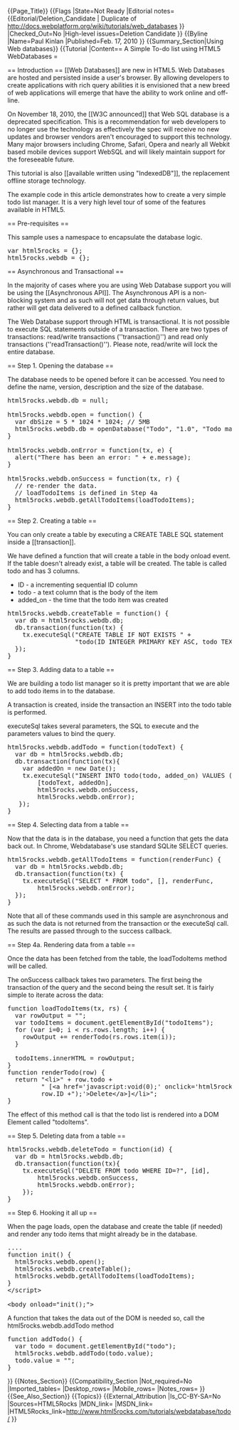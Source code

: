 {{Page_Title}}
{{Flags
|State=Not Ready
|Editorial notes={{Editorial/Deletion_Candidate
| Duplicate of http://docs.webplatform.org/wiki/tutorials/web_databases
}}
|Checked_Out=No
|High-level issues=Deletion Candidate
}}
{{Byline
|Name=Paul Kinlan
|Published=Feb. 17, 2010
}}
{{Summary_Section|Using Web databases}}
{{Tutorial
|Content== A Simple To-do list using HTML5 WebDatabases =
    
== Introduction == 
[[Web Databases]] are new
in HTML5. Web Databases are hosted and persisted inside a user's browser.
By allowing developers to create applications with rich query abilities
it is envisioned that a new breed of web applications will emerge that
have the ability to work online and off-line.
 
On November 18, 2010, the [[W3C announced]] that Web SQL database is a deprecated specification. This is a
recommendation for web developers to no longer use the technology as
effectively the spec will receive no new updates and browser vendors aren't
encouraged to support this technology. Many major browsers including Chrome,
Safari, Opera and nearly all Webkit based mobile devices support WebSQL and
will likely maintain support for the foreseeable future.
 
This tutorial is also [[available written using "IndexedDB"]], the replacement offline storage
technology.

The example code in this article demonstrates how to create a very simple
todo list manager. It is a very high level tour of some of the features
available in HTML5.

 
== Pre-requisites ==
 
This sample uses a namespace to encapsulate the database logic.
 
<pre>var html5rocks = {};
html5rocks.webdb = {};
</pre>
 
== Asynchronous and Transactional ==
 
In the majority of cases where you are using Web Database
support you will be using the [[Asynchronous API]]. The Asynchronous API
is a non-blocking system and as such will not get data
through return values, but rather will get data delivered to a defined
callback function.
 
The Web Database support through HTML is transactional. It is not
possible to execute SQL statements outside of a transaction.
There are two types of transactions: read/write transactions
(''transaction()'') and read
only transactions (''readTransaction()''). Please note, read/write will lock the entire database.
 
== Step 1. Opening the database ==
 
The database needs to be opened before it can be accessed.
You need to define the name, version, description and the size of the database.
 
<pre>html5rocks.webdb.db = null;

html5rocks.webdb.open = function() {
  var dbSize = 5 * 1024 * 1024; // 5MB
  html5rocks.webdb.db = openDatabase("Todo", "1.0", "Todo manager", dbSize);
}

html5rocks.webdb.onError = function(tx, e) {
  alert("There has been an error: " + e.message);
}

html5rocks.webdb.onSuccess = function(tx, r) {
  // re-render the data.
  // loadTodoItems is defined in Step 4a
  html5rocks.webdb.getAllTodoItems(loadTodoItems);
}
</pre>
 
== Step 2. Creating a table ==
 
You can only create a table by executing a CREATE TABLE SQL statement
inside a [[transaction]].

We have defined a function that will create a table in the body onload
event. If the table doesn't already exist, a table will be created.
The table is called todo and has 3 columns.

* ID - a incrementing sequential ID column
* todo - a text column that is the body of the item
* added_on - the time that the todo item was created
  
<pre>html5rocks.webdb.createTable = function() {
  var db = html5rocks.webdb.db;
  db.transaction(function(tx) {
    tx.executeSql("CREATE TABLE IF NOT EXISTS " +
                  "todo(ID INTEGER PRIMARY KEY ASC, todo TEXT, added_on DATETIME)", []);
  });
}
</pre>
 
== Step 3. Adding data to a table ==
 
We are building a todo list manager so it is pretty important that
we are able to add todo items in to the database.

A transaction is created, inside the transaction an INSERT into the todo
table is performed.

executeSql takes several parameters, the SQL to execute and the parameters
values to bind the query.

<pre>html5rocks.webdb.addTodo = function(todoText) {
  var db = html5rocks.webdb.db;
  db.transaction(function(tx){
    var addedOn = new Date();
    tx.executeSql("INSERT INTO todo(todo, added_on) VALUES (?,?)",
        [todoText, addedOn],
        html5rocks.webdb.onSuccess,
        html5rocks.webdb.onError);
   });
}
</pre>
 
== Step 4. Selecting data from a table ==
 
Now that the data is in the database, you need a function that gets
the data back out. In Chrome, Webdatabase's use standard SQLite SELECT
queries.
 
<pre>html5rocks.webdb.getAllTodoItems = function(renderFunc) {
  var db = html5rocks.webdb.db;
  db.transaction(function(tx) {
    tx.executeSql("SELECT * FROM todo", [], renderFunc,
        html5rocks.webdb.onError);
  });
}
</pre>
 
Note that all of these commands used in this sample
are asynchronous and as such the data is not returned from the transaction
or the executeSql call. The results are passed through to the success
callback.

== Step 4a. Rendering data from a table ==
 
Once the data has been fetched from the table, the loadTodoItems method
will be called.

The onSuccess callback takes two parameters. The first being the
transaction of the query and the second being the result set. It is
fairly simple to iterate across the data:

<pre>function loadTodoItems(tx, rs) {
  var rowOutput = "";
  var todoItems = document.getElementById("todoItems");
  for (var i=0; i < rs.rows.length; i++) {
    rowOutput += renderTodo(rs.rows.item(i));
  }

  todoItems.innerHTML = rowOutput;
}
function renderTodo(row) {
  return "&lt;li&gt;" + row.todo + 
         " [&lt;a href='javascript:void(0);' onclick='html5rocks.webdb.deleteTodo(" + 
         row.ID +");'&gt;Delete&lt;/a&gt;]&lt;/li&gt;";
}
</pre>
 
The effect of this method call is that the todo list is rendered into
a DOM Element called "todoItems".

== Step 5. Deleting data from a table ==
 
<pre>html5rocks.webdb.deleteTodo = function(id) {
  var db = html5rocks.webdb.db;
  db.transaction(function(tx){
    tx.executeSql("DELETE FROM todo WHERE ID=?", [id],
        html5rocks.webdb.onSuccess,
        html5rocks.webdb.onError);
    });
}
</pre>
 
== Step 6. Hooking it all up ==
 
When the page loads, open the database and create the table (if
needed) and render any todo items that might already be in the database.

<pre>....
function init() {
  html5rocks.webdb.open();
  html5rocks.webdb.createTable();
  html5rocks.webdb.getAllTodoItems(loadTodoItems);
}
&lt;/script&gt;

&lt;body onload="init();"&gt;
</pre>
 
A function that takes the data out of the DOM is needed so,
call the html5rocks.webdb.addTodo method

<pre>function addTodo() {
  var todo = document.getElementById("todo");
  html5rocks.webdb.addTodo(todo.value);
  todo.value = "";
}
</pre>
}}
{{Notes_Section}}
{{Compatibility_Section
|Not_required=No
|Imported_tables=
|Desktop_rows=
|Mobile_rows=
|Notes_rows=
}}
{{See_Also_Section}}
{{Topics}}
{{External_Attribution
|Is_CC-BY-SA=No
|Sources=HTML5Rocks
|MDN_link=
|MSDN_link=
|HTML5Rocks_link=http://www.html5rocks.com/tutorials/webdatabase/todo/
}}